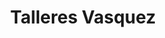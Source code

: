 ---
title: "Talleres Vasquez"
url: /retalhuleu/talleres-vasquez/
shop: reparación de automóviles
---